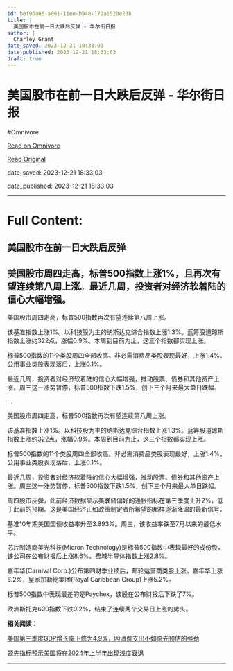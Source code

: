 ```yaml
---
id: bef96a66-a081-11ee-b948-172a1520e238
title: |
  美国股市在前一日大跌后反弹 - 华尔街日报
author: |
  Charley Grant
date_saved: 2023-12-21 18:33:03
date_published: 2023-12-21 18:33:03
draft: true
---
```


# 美国股市在前一日大跌后反弹 - 华尔街日报
#Omnivore

[Read on Omnivore](https://omnivore.app/me/-18c8fc2da3c)

[Read Original](https://cn.wsj.com/amp/articles/%E7%BE%8E%E5%9B%BD%E8%82%A1%E5%B8%82%E5%9C%A8%E5%89%8D%E4%B8%80%E6%97%A5%E5%A4%A7%E8%B7%8C%E5%90%8E%E5%8F%8D%E5%BC%B9-28e306b1)

date_saved: 2023-12-21 18:33:03

date_published: 2023-12-21 18:33:03

--- 

# Full Content: 

##  美国股市在前一日大跌后反弹

## 美国股市周四走高，标普500指数上涨1%，且再次有望连续第八周上涨。最近几周，投资者对经济软着陆的信心大幅增强。

美国股市周四走高，标普500指数再次有望连续第八周上涨。

该基准指数上涨1%。以科技股为主的纳斯达克综合指数上涨1.3%。蓝筹股道琼斯指数上涨约322点，涨幅0.9%。本周到目前为止，这三个指数都实现上涨。

标普500指数的11个类股周四全部收高。非必需消费品类股表现最好，上涨1.4%。公用事业类股表现落后，上涨0.1%。

最近几周，投资者对经济软着陆的信心大幅增强，推动股票、债券和其他资产上涨。周三这一涨势暂停，标普500指数下跌1.5%，创下三个月来最大单日跌幅。

...

美国股市周四走高，标普500指数再次有望连续第八周上涨。

该基准指数上涨1%。以科技股为主的纳斯达克综合指数上涨1.3%。蓝筹股道琼斯指数上涨约322点，涨幅0.9%。本周到目前为止，这三个指数都实现上涨。

标普500指数的11个类股周四全部收高。非必需消费品类股表现最好，上涨1.4%。公用事业类股表现落后，上涨0.1%。

最近几周，投资者对经济软着陆的信心大幅增强，推动股票、债券和其他资产上涨。周三这一涨势暂停，标普500指数下跌1.5%，创下三个月来最大单日跌幅。

周四股市反弹，此前经济数据显示美联储偏好的通胀指标在第三季度上升2%，低于此前的预期。这是美国经济正如政策制定者所希望的那样逐渐降温的最新信号。

基准10年期美国国债收益率升至3.893%。周三，该收益率跌至7月以来的最低水平。

芯片制造商美光科技(Micron Technology)是标普500指数中表现最好的成份股，该公司在公布财报后上涨8.6%。费城半导体指数上涨2.8%。

嘉年华(Carnival Corp.)公布第四财季业绩后，邮轮运营商类股上涨。嘉年华上涨6.2%，皇家加勒比集团(Royal Caribbean Group)上涨5.2%。

标普500指数中表现最差的是Paychex，该股在公布财报后下跌了7%。

欧洲斯托克600指数下跌0.2%，结束了连续两个交易日上涨的势头。

**相关阅读：**

[美国第三季度GDP增长率下修为4.9%，因消费支出不如原先预估的强劲](https://cn.wsj.com/articles/CN-ECB-20231222071759)

[领先指标预示美国将在2024年上半年出现浅度衰退](https://cn.wsj.com/articles/CN-ECB-20231222072106)

---

